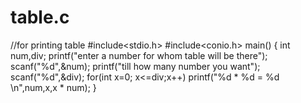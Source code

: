 # table.c
//for printing table
#include<stdio.h>
#include<conio.h>
main()
{
int num,div;
printf("enter a number for whom table will be there");
scanf("%d",&num);
printf("till how many number you want");
scanf("%d",&div);
for(int x=0; x<=div;x++)
   printf("%d * %d = %d \n",num,x,x * num); 
}
